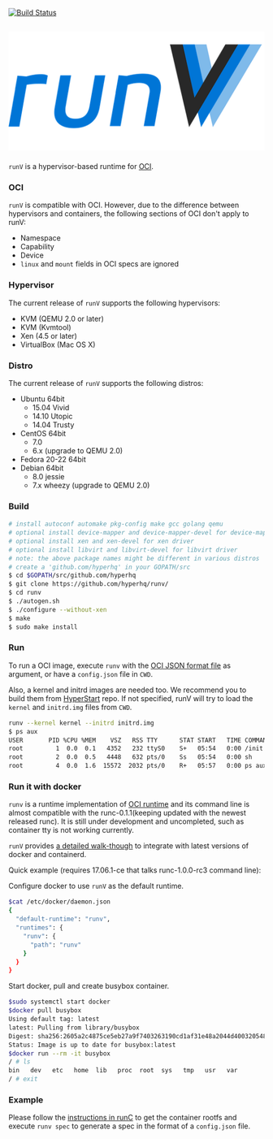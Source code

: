 [![Build Status](https://travis-ci.org/hyperhq/runv.svg?branch=master)](https://travis-ci.org/hyperhq/runv)

## ![runV](logo.png)

`runV` is a hypervisor-based runtime for [OCI](https://github.com/opencontainers/runtime-spec).

### OCI

`runV` is compatible with OCI. However, due to the difference between hypervisors and containers, the following sections of OCI don't apply to runV:
- Namespace
- Capability
- Device
- `linux` and `mount` fields in OCI specs are ignored

### Hypervisor

The current release of `runV` supports the following hypervisors:
- KVM (QEMU 2.0 or later)
- KVM (Kvmtool)
- Xen (4.5 or later)
- VirtualBox (Mac OS X)

### Distro

The current release of `runV` supports the following distros:

- Ubuntu 64bit
	- 15.04 Vivid
	- 14.10 Utopic
	- 14.04 Trusty
- CentOS 64bit
	- 7.0
	- 6.x (upgrade to QEMU 2.0)
- Fedora 20-22 64bit
- Debian 64bit
	- 8.0 jessie
	- 7.x wheezy (upgrade to QEMU 2.0)

### Build

```bash
# install autoconf automake pkg-config make gcc golang qemu
# optional install device-mapper and device-mapper-devel for device-mapper storage
# optional install xen and xen-devel for xen driver
# optional install libvirt and libvirt-devel for libvirt driver
# note: the above package names might be different in various distros
# create a 'github.com/hyperhq' in your GOPATH/src
$ cd $GOPATH/src/github.com/hyperhq
$ git clone https://github.com/hyperhq/runv/
$ cd runv
$ ./autogen.sh
$ ./configure --without-xen
$ make
$ sudo make install
```

### Run

To run a OCI image, execute `runv` with the [OCI JSON format file](https://github.com/opencontainers/runc#oci-container-json-format) as argument, or have a `config.json` file in `CWD`.

Also, a kernel and initrd images are needed too. We recommend you to build them from [HyperStart](https://github.com/hyperhq/hyperstart/) repo. If not specified, runV will try to load the `kernel` and `initrd.img` files from `CWD`.

```bash
runv --kernel kernel --initrd initrd.img
$ ps aux
USER       PID %CPU %MEM    VSZ   RSS TTY      STAT START   TIME COMMAND
root         1  0.0  0.1   4352   232 ttyS0    S+   05:54   0:00 /init
root         2  0.0  0.5   4448   632 pts/0    Ss   05:54   0:00 sh
root         4  0.0  1.6  15572  2032 pts/0    R+   05:57   0:00 ps aux
```

### Run it with docker

`runv` is a runtime implementation of [OCI runtime](https://github.com/opencontainers/runtime-spec) and its command line is almost compatible with the runc-0.1.1(keeping updated with the newest released runc). It is still under development and uncompleted, such as container tty is not working currently.

`runV` provides [a detailed walk-though](docs/configure-runv-with-containerd-docker.md) to integrate with latest versions of docker and containerd.

Quick example (requires 17.06.1-ce that talks runc-1.0.0-rc3 command line):

Configure docker to use `runV` as the default runtime.
```bash
$cat /etc/docker/daemon.json
{
  "default-runtime": "runv",
  "runtimes": {
    "runv": {
      "path": "runv"
    }
  }
}
```

Start docker, pull and create busybox container.
```bash
$sudo systemctl start docker
$docker pull busybox
Using default tag: latest
latest: Pulling from library/busybox
Digest: sha256:2605a2c4875ce5eb27a9f7403263190cd1af31e48a2044d400320548356251c4
Status: Image is up to date for busybox:latest
$docker run --rm -it busybox
/ # ls
bin   dev   etc   home  lib   proc  root  sys   tmp   usr   var
/ # exit
```

### Example

Please follow the [instructions in runC](https://github.com/opencontainers/runc#creating-an-oci-bundle) to get the container rootfs and execute `runv spec` to generate a spec in the format of a `config.json` file.
